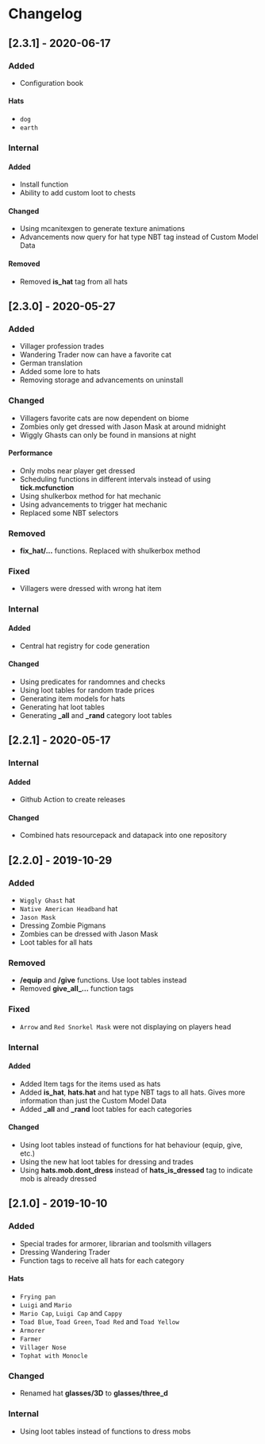 # Changelog

<!--next-version-placeholder-->

## [2.3.1] - 2020-06-17
### Added
- Configuration book
#### Hats
- `dog`
- `earth`

### Internal
#### Added
- Install function
- Ability to add custom loot to chests
#### Changed
- Using mcanitexgen to generate texture animations
- Advancements now query for hat type NBT tag instead of Custom Model Data
#### Removed
- Removed **is_hat** tag from all hats

## [2.3.0] - 2020-05-27
### Added
- Villager profession trades
- Wandering Trader now can have a favorite cat
- German translation
- Added some lore to hats
- Removing storage and advancements on uninstall

### Changed
- Villagers favorite cats are now dependent on biome
- Zombies only get dressed with Jason Mask at around midnight
- Wiggly Ghasts can only be found in mansions at night
#### Performance
- Only mobs near player get dressed
- Scheduling functions in different intervals instead of using **tick.mcfunction**
- Using shulkerbox method for hat mechanic
- Using advancements to trigger hat mechanic
- Replaced some NBT selectors

### Removed
- **fix_hat/...** functions. Replaced with shulkerbox method

### Fixed
- Villagers were dressed with wrong hat item

### Internal
#### Added
- Central hat registry for code generation
#### Changed
- Using predicates for randomnes and checks
- Using loot tables for random trade prices
- Generating item models for hats
- Generating hat loot tables
- Generating **_all** and **_rand** category loot tables

## [2.2.1] - 2020-05-17

### Internal
#### Added
- Github Action to create releases
#### Changed
- Combined hats resourcepack and datapack into one repository

## [2.2.0] - 2019-10-29
### Added
- `Wiggly Ghast` hat
- `Native American Headband` hat
- `Jason Mask`
- Dressing Zombie Pigmans
- Zombies can be dressed with Jason Mask
- Loot tables for all hats

### Removed
- **/equip** and **/give** functions. Use loot tables instead
- Removed **give_all_...** function tags

### Fixed
- `Arrow` and `Red Snorkel Mask` were not displaying on players head

### Internal
#### Added
- Added Item tags for the items used as hats
- Added **is_hat**, **hats.hat** and hat type NBT tags to all hats. Gives more information than just the Custom Model Data
- Added **_all** and **_rand** loot tables for each categories
#### Changed
- Using loot tables instead of functions for hat behaviour (equip, give, etc.)
- Using the new hat loot tables for dressing and trades
- Using **hats.mob.dont_dress** instead of **hats_is_dressed** tag to indicate mob is already dressed

## [2.1.0] - 2019-10-10
### Added
- Special trades for armorer, librarian and toolsmith villagers
- Dressing Wandering Trader
- Function tags to receive all hats for each category
#### Hats
- `Frying pan`
- `Luigi` and `Mario`
- `Mario Cap`, `Luigi Cap` and `Cappy`
- `Toad Blue`, `Toad Green`, `Toad Red` and `Toad Yellow`
- `Armorer`
- `Farmer`
- `Villager Nose`
- `Tophat with Monocle`

### Changed
- Renamed hat **glasses/3D** to **glasses/three_d**

### Internal
- Using loot tables instead of functions to dress mobs

